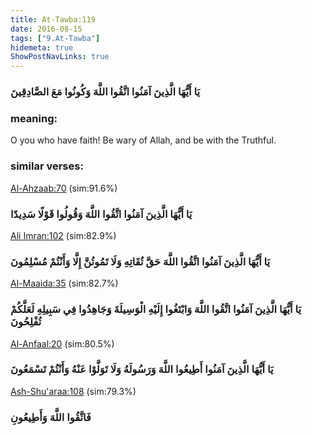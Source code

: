```yaml
---
title: At-Tawba:119
date: 2016-08-15
tags: ["9.At-Tawba"]
hidemeta: true 
ShowPostNavLinks: true 
---
```

### يَا أَيُّهَا الَّذِينَ آمَنُوا اتَّقُوا اللَّهَ وَكُونُوا مَعَ الصَّادِقِينَ
### meaning: 
O you who have faith! Be wary of Allah, and be with the Truthful.
### similar verses: 

[Al-Ahzaab:70](/33/70) (sim:91.6%)

### يَا أَيُّهَا الَّذِينَ آمَنُوا اتَّقُوا اللَّهَ وَقُولُوا قَوْلًا سَدِيدًا

[Ali Imran:102](/3/102) (sim:82.9%)

### يَا أَيُّهَا الَّذِينَ آمَنُوا اتَّقُوا اللَّهَ حَقَّ تُقَاتِهِ وَلَا تَمُوتُنَّ إِلَّا وَأَنْتُمْ مُسْلِمُونَ

[Al-Maaida:35](/5/35) (sim:82.7%)

### يَا أَيُّهَا الَّذِينَ آمَنُوا اتَّقُوا اللَّهَ وَابْتَغُوا إِلَيْهِ الْوَسِيلَةَ وَجَاهِدُوا فِي سَبِيلِهِ لَعَلَّكُمْ تُفْلِحُونَ

[Al-Anfaal:20](/8/20) (sim:80.5%)

### يَا أَيُّهَا الَّذِينَ آمَنُوا أَطِيعُوا اللَّهَ وَرَسُولَهُ وَلَا تَوَلَّوْا عَنْهُ وَأَنْتُمْ تَسْمَعُونَ

[Ash-Shu'araa:108](/26/108) (sim:79.3%)

### فَاتَّقُوا اللَّهَ وَأَطِيعُونِ
